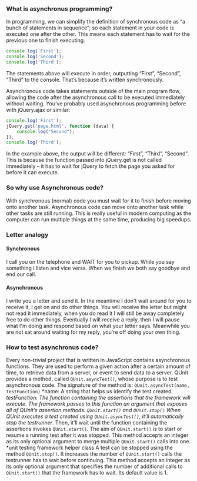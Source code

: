 ### What is asynchronus programming?
In programming, we can simplify the definition of synchronous code as “a bunch of statements in sequence”; so each statement in your code is executed one after the other. This means each statement has to wait for the previous one to finish executing.

```javascript
console.log('First');
console.log('Second');
console.log('Third');
```
The statements above will execute in order, outputting “First”, “Second”, “Third” to the console. That’s because it’s written synchronously.

Asynchronous code takes statements outside of the main program flow, allowing the code after the asynchronous call to be executed immediately without waiting. You’ve probably used asynchronous programming before with jQuery.ajax or similar:

```javascript
console.log('First');
jQuery.get('page.html', function (data) {
    console.log("Second");
});
console.log('Third');
```
In the example above, the output will be different: “First”, “Third”, “Second”. This is because the function passed into jQuery.get is not called immediately – it has to wait for jQuery to fetch the page you asked for before it can execute.

### So why use Asynchronous code?
With synchronous (normal) code you must wait for it to finish before moving onto another task. Asynchronous code can move onto another task while other tasks are still running. This is really useful in modern computing as the computer can run multiple things at the same time, producing big speedups.

### Letter analogy
#### Synchronous
I call you on the telephone and WAIT for you to pickup. While you say something I listen and vice versa. When we finish we both say goodbye and end our call.

#### Asynchronous
I write you a letter and send it. In the meantime I don't wait around for you to receive it, I get on and do other things. You will receive the letter but might not read it immediately, when you do read it I will still be away completely free to do other things. Eventually I will receive a reply, then I will pause what I'm doing and respond based on what your letter says. Meanwhile you are not sat around waiting for my reply, you're off doing your own thing.

### How to test asynchronus code?
Every non-trivial project that is written in JavaScript contains asynchronous functions. They are used to perform a given action after a certain amount of time, to retrieve data from a server, or event to send data to a server. QUnit provides a method, called ```QUnit.asyncTest()```, whose purpose is to test asynchronous code.
The signature of the method is:
```QUnit.asyncTest(name, testFunction)```
*name: A string that helps us identify the test created.
*testFunction: The function containing the assertions that the framework will execute. The framework passes to this function an argument that exposes all of QUnit’s assertion methods.
```QUnit.start()``` and ```QUnit.stop()```
When QUnit executes a test created using ```QUnit.asyncTest()```, it’ll automatically stop the testrunner*. Then, it’ll wait until the function containing the assertions invokes ```QUnit.start()```. The aim of ```QUnit.start()``` is to start or resume a running test after it was stopped. This method accepts an integer as its only optional argument to merge multiple ```QUnit.start()``` calls into one.
*unit testing framework helper class
A test can be stopped using the method ```QUnit.stop()```. It increases the number of ```QUnit.start()``` calls the testrunner has to wait before continuing. This method accepts an integer as its only optional argument that specifies the number of additional calls to ```QUnit.start()``` that the framework has to wait. Its default value is 1.
